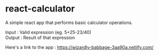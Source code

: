# react-calculator
A simple react app that performs basic calculator operations.

Input : Valid expression (eg. 5+25-23/40)<br> 
Output : Result of that expression

Here's a link to the app :
https://wizardly-babbage-3aa90a.netlify.com/

